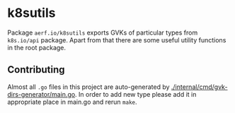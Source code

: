 # k8sutils

Package `aerf.io/k8sutils` exports GVKs of particular types from `k8s.io/api` package. Apart from that there are some useful utility functions in the root package.

## Contributing

Almost all `.go` files in this project are auto-generated by [./internal/cmd/gvk-dirs-generator/main.go](./internal/cmd/gvk-dirs-generator/main.go). In order to add new type please add it in appropriate place in main.go and rerun `make`.
